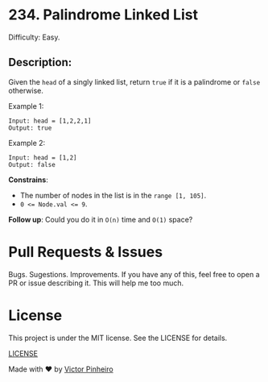 # 234. Palindrome Linked List

Difficulty: Easy.

## Description:

Given the ```head``` of a singly linked list, return ```true``` if it is a palindrome or ```false``` otherwise.

Example 1:

```
Input: head = [1,2,2,1]
Output: true
```

Example 2:

```
Input: head = [1,2]
Output: false
```

**Constrains**:
* The number of nodes in the list is in the ```range [1, 105]```.
* ```0 <= Node.val <= 9```.

**Follow up**: Could you do it in ```O(n)``` time and ```O(1)``` space?

# Pull Requests & Issues

Bugs. Sugestions. Improvements. If you have any of this, feel free to open a PR or issue describing it. This will help me too much.

# License

This project is under the MIT license. See the LICENSE for details.

[LICENSE](LICENSE)

Made with :heart: by [Victor Pinheiro](https://www.linkedin.com/in/victor-4-pinheiro/)